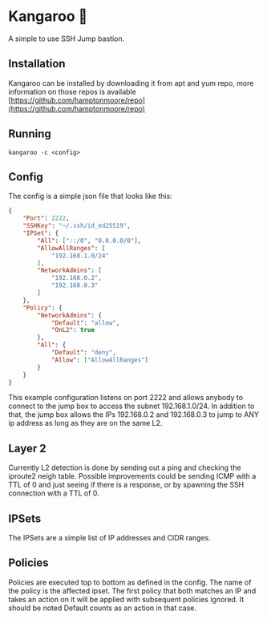 # Kangaroo 🦘
A simple to use SSH Jump bastion. 

## Installation
Kangaroo can be installed by downloading it from apt and yum repo, more information on those repos is available [https://github.com/hamptonmoore/repo](https://github.com/hamptonmoore/repo)

## Running
```
kangaroo -c <config>
```

## Config
The config is a simple json file that looks like this:
```json
{
    "Port": 2222,
    "SSHKey": "~/.ssh/id_ed25519",
    "IPSet": {
        "All": ["::/0", "0.0.0.0/0"],
        "AllowAllRanges": [
            "192.168.1.0/24"
        ],
        "NetworkAdmins": [
            "192.168.0.2",
            "192.168.0.3"
        ]
    },
    "Policy": {
        "NetworkAdmins": {
            "Default": "allow",
            "OnL2": true
        },
        "All": {
            "Default": "deny",
            "Allow": ["AllowAllRanges"]
        }
    }
}
```
This example configuration listens on port 2222 and allows anybody to connect to the jump box to access the subnet 192.168.1.0/24.
In addition to that, the jump box allows the IPs 192.168.0.2 and 192.168.0.3 to jump to ANY ip address as long as they are on the same L2. 

## Layer 2
Currently L2 detection is done by sending out a ping and checking the iproute2 neigh table. Possible improvements could be sending ICMP with a TTL of 0 and just seeing if there is a response, or by spawning the SSH connection with a TTL of 0.

## IPSets
The IPSets are a simple list of IP addresses and CIDR ranges.  

## Policies
Policies are executed top to bottom as defined in the config. 
The name of the policy is the affected ipset.
The first policy that both matches an IP and takes an action on it will be applied with subsequent policies ignored.
It should be noted Default counts as an action in that case.
